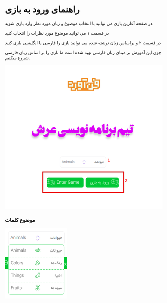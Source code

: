 # راهنمای ورود به بازی

در صفحه آغازین بازی می توانید با انتخاب موضوع و زبان مورد نظر وارد بازی شوید.

در قسمت ۱ می توانید موضوع مورد نظرات را انتخاب کنید

در قسمت ۲ و براساس زبان نوشته شده می توانید بازی را فارسی یا انگلیسی بازی کنید

چون این آموزش بر مبنای زبان فارسی تهیه شده است ما بازی را بر اساس زبان فارسی شروع میکنیم.

![enter game](../images/entergame.png)

### موضوع کلمات

![enter game](../images/select-category.png)
